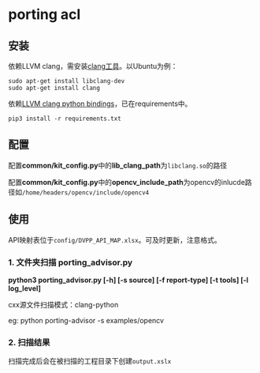 # porting acl

## 安装

依赖LLVM clang，需安装[clang工具](https://releases.llvm.org/)。以Ubuntu为例：

```shell
sudo apt-get install libclang-dev
sudo apt-get install clang
```

依赖[LLVM clang python bindings](https://github.com/llvm/llvm-project/tree/main/clang/bindings/python)，已在requirements中。
```shell
pip3 install -r requirements.txt
```

## 配置

配置**common/kit_config.py**中的**lib_clang_path**为`libclang.so`的路径

配置**common/kit_config.py**中的**opencv_include_path**为opencv的inlucde路径如`/home/headers/opencv/include/opencv4`

## 使用

API映射表位于`config/DVPP_API_MAP.xlsx`。可及时更新，注意格式。

### 1. 文件夹扫描 porting_advisor.py

**python3 porting_advisor.py [-h] [-s source] [-f report-type] [-t tools] [-l log_level]**

cxx源文件扫描模式：clang-python

eg: python porting-advisor -s examples/opencv

### 2. 扫描结果
扫描完成后会在被扫描的工程目录下创建`output.xslx`
